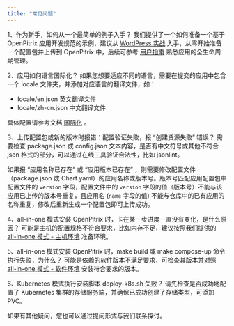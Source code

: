 ```yaml
---
title: "常见问题"
---
```


1、作为新手，如何从一个最简单的例子入手？
我们提供了一个如何准备一个基于 OpenPitrix 应用开发规范的示例，建议从 [ WordPress 实战](openpitrix-developer-quick-start/#wordpress-实战) 入手，从零开始准备一个配置包并上传到 OpenPitrix 中，后续可参考 [用户指南](../user-guide) 熟悉应用的全生命周期管理。

2、应用如何语言国际化？
如果您想要适应不同的语言，需要在提交的应用中包含一个 locale 文件夹，并添加对应语言的翻译文件，如：

- locale/en.json 英文翻译文件
- locale/zh-cn.json 中文翻译文件

具体配置请参考文档 [国际化](../openpitrix-specification/#国际化) 。

3、上传配置包或新的版本时报错：配置验证失败，报 “创建资源失败” 错误？
需要检查 package.json 或 config.json 文本内容，是否有中文符号或其他不符合 json 格式的部分，可以通过在线工具验证合法性，比如 jsonlint。 

如果报 “应用名称已存在” 或 “应用版本已存在” ，则需要修改配置文件（package.json 或 Chart.yaml）的应用名称或版本号。版本号匹配应用配置包中配置文件的 `version` 字段，配置文件中的 `version` 字段的值（版本号）不能与该应用已上传的版本号重复，且应用名 (`name` 字段的值) 不能与仓库中的已有应用的名称重复，修改后重新生成一个配置包即可上传成功。

4、all-in-one 模式安装 OpenPitrix 时，卡在某一步进度一直没有变化，是什么原因？
可能是主机的配置规格不符合要求，比如内存不足，建议按照我们提供的 [all-in-one 模式 - 主机环境](../allinone/#主机环境) 准备环境。

5、all-in-one 模式安装 OpenPitrix 时，make build 或 make compose-up 命令执行失败，为什么？
可能是依赖的软件版本不满足要求，可检查其版本并对照 [all-in-one 模式 - 软件环境](../allinone/#软件环境) 安装符合要求的版本。

6、Kubernetes 模式执行安装脚本 deploy-k8s.sh 失败？
请先检查是否成功地配置了 Kubernetes 集群的存储服务端，并确保已成功创建了存储类型，可添加 PVC。

如果有其他疑问，您也可以通过提问形式与我们联系探讨。